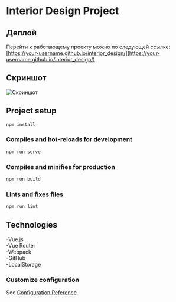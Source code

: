 # Interior Design Project

## Деплой

Перейти к работающему проекту можно по следующей ссылке:
[https://your-username.github.io/interior_design/](https://your-username.github.io/interior_design/)

## Скриншот
![Скриншот](https://github.com/user-attachments/assets/9aee4baf-32fd-4a2b-b166-5ab01ee9545a)

## Project setup
   ```bash
npm install
```

### Compiles and hot-reloads for development
   ```bash
npm run serve
```

### Compiles and minifies for production
   ```bash
   npm run build
```

###  Lints and fixes files
   ```bash
   npm run lint
```

## Technologies
  -Vue.js  
  -Vue Router  
  -Webpack  
  -GitHub  
  -LocalStorage  

### Customize configuration
See [Configuration Reference](https://cli.vuejs.org/config/).
